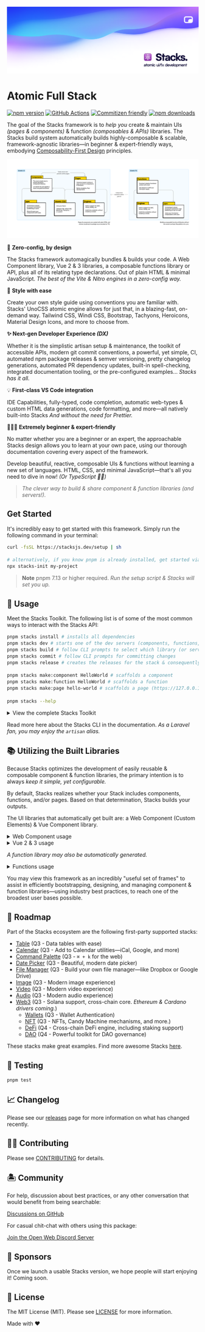 ![Social Card of Stacks](.github/art/social.png)

# Atomic Full Stack

[![npm version][npm-version-src]][npm-version-href]
[![GitHub Actions][github-actions-src]][github-actions-href]
[![Commitizen friendly](https://img.shields.io/badge/commitizen-friendly-brightgreen.svg)](http://commitizen.github.io/cz-cli/)
[![npm downloads][npm-downloads-src]][npm-downloads-href]
<!-- [![Codecov][codecov-src]][codecov-href] -->

The goal of the Stacks framework is to _help you_ create & maintain UIs _(pages & components)_ & function _(composables & APIs)_ libraries. The Stacks build system automatically builds highly-composable & scalable, framework-agnostic libraries—in beginner & expert-friendly ways, embodying [Composability-First Design](/apps/site/docs/composability-first-design.md) principles.

![Atomic UI & FX Design](./apps/site/images/diagram.png)

🤖 **Zero-config, by design**

The Stacks framework automagically bundles & builds your code. A Web Component library, Vue 2 & 3 libraries, a composable functions library or API, plus all of its relating type declarations. Out of plain HTML & minimal JavaScript. _The best of the Vite & Nitro engines in a zero-config way._

🎨 **Style with ease**

Create your own style guide using conventions you are familiar with. Stacks' UnoCSS atomic engine allows for just that, in a blazing-fast, on-demand way. Tailwind CSS, Windi CSS, Bootstrap, Tachyons, Heroicons, Material Design Icons, and more to choose from.

**✨ Next-gen Developer Experience _(DX)_**

Whether it is the simplistic artisan setup & maintenance, the toolkit of accessible APIs, modern git commit conventions, a powerful, yet simple, CI, automated npm package releases & semver versioning, pretty changelog generations, automated PR dependency updates, built-in spell-checking, integrated documentation tooling, or the pre-configured examples... _Stacks has it all._

💡 **First-class VS Code integration**

IDE Capabilities, fully-typed, code completion, automatic web-types & custom HTML data generations, code formatting, and more—all natively built-into Stacks _And without the need for Prettier._

🧙🏼‍♀️ **Extremely beginner & expert-friendly**

No matter whether you are a beginner or an expert, the approachable Stacks design allows you to learn at your own pace, using our thorough documentation covering every aspect of the framework.

Develop beautiful, reactive, composable UIs & functions without learning a new set of languages. HTML, CSS, and minimal JavaScript—that's all you need to dive in now! _(Or TypeScript ✌🏼)_

> _The clever way to build & share component & function libraries (and servers!)._

## Get Started

It's incredibly easy to get started with this framework. Simply run the following command in your terminal:

```bash
curl -fsSL https://stacksjs.dev/setup | sh

# alternatively, if you know pnpm is already installed, get started via:
npx stacks-init my-project
```

> **Note**
> pnpm 7.13 or higher required. _Run the setup script & Stacks will set you up._

## 🤖 Usage

Meet the Stacks Toolkit. The following list is of some of the most common ways to interact with the Stacks API:

```bash
pnpm stacks install # installs all dependencies
pnpm stacks dev # starts one of the dev servers (components, functions, pages, or docs)
pnpm stacks build # follow CLI prompts to select which library (or server) to build
pnpm stacks commit # follow CLI prompts for committing changes
pnpm stacks release # creates the releases for the stack & consequently, publishes them to npm

pnpm stacks make:component HelloWorld # scaffolds a component
pnpm stacks make:function HelloWorld # scaffolds a function
pnpm stacks make:page hello-world # scaffolds a page (https://127.0.0.1/hello-world)

pnpm stacks --help
```

<details>
<summary>View the complete Stacks Toolkit</summary>

```bash
pnpm stacks --help # view help menu
pnpm stacks install # installs your dependencies
pnpm stacks fresh # fresh reinstall of all deps
pnpm stacks update # auto-update deps & the Stacks framework

pnpm stacks --version # get the Stacks version
pnpm stacks --help # view help menu

# if you need any more info on any command listed here, you may suffix
# any of them via the "help option", i.e. `pnpm stacks ... --help`

pnpm stacks dev # start one of the dev servers (components, functions, pages, or docs)
pnpm stacks dev:components # start local playground dev server
pnpm stacks dev:pages # start local playground pages dev server
pnpm stacks dev:functions # stub local the functions
pnpm stacks dev:docs # start local docs dev server

# for Laravel users, `serve` may be a more familiar command. Hence, we aliased it:
pnpm stacks serve # start one of the dev servers (components, functions, pages, or docs)
pnpm stacks serve:components # start local playground dev server
pnpm stacks serve:pages # start local playground pages dev server
pnpm stacks serve:functions # stub local the functions
pnpm stacks serve:docs # start local docs dev server

# building for production (e.g. npm, Vercel, Netlify, et al.)
pnpm stacks build # select a specific build (follow CLI prompts)
pnpm stacks build:components # build Vue component library & Web Component library
pnpm stacks build:functions # build function library
pnpm stacks build:vue-components # build Vue 2 & 3-ready Component library
pnpm stacks build:web-components # build framework agnostic Web Component library (i.e. Custom Elements)
pnpm stacks build:pages # build SSG pages

# sets your application key
pnpm stacks key:generate

pnpm stacks make:stack project
pnpm stacks make:component HelloWorld
pnpm stacks make:function hello-world
pnpm stacks make:page hello-world
pnpm stacks make:lang de
pnpm stacks make:database cars
pnpm stacks make:table brands
pnpm stacks make:migration create_cars_table
pnpm stacks make:factory cars

pnpm stacks stub # stubs all the libraries
pnpm stacks stub:functions # stubs the function library

pnpm stacks lint # runs linter
pnpm stacks lint:fix # runs linter and fixes issues

pnpm stacks commit # follow CLI prompts for committing staged changes
pnpm stacks release # creates the releases for the stack & triggers the Release Action (workflow)
pnpm stacks changelog # generates CHANGELOG.md

# when deploying your app/s to a remote server or cloud provider
pnpm stacks deploy:docs
pnpm stacks deploy:functions
pnpm stacks deploy:pages

# select the example to run (follow CLI prompts)
pnpm stacks example

# you likely won't need to run these commands as they are auto-triggered, but they are available
pnpm stacks generate
pnpm stacks generate:entries
pnpm stacks generate:vue-compat
pnpm stacks generate:web-types
pnpm stacks generate:vscode-custom-data
pnpm stacks generate:ide-helpers

# generate your TypeScript declarations
pnpm stacks types:generate
pnpm stacks types:fix

# test your stack
pnpm stacks test # runs test suite
pnpm stacks test:unit # runs unit tests
pnpm stacks test:e2e # runs e2e tests
pnpm stacks test:coverage # runs test coverage
pnpm stacks test:types # runs typecheck
```

</details>

Read more here about the Stacks CLI in the documentation. _As a Laravel fan, you may enjoy the `artisan` alias._

## 📚 Utilizing the Built Libraries

Because Stacks optimizes the development of easily reusable & composable component & function libraries, the primary intention is to always _keep it simple, yet configurable._

By default, Stacks realizes whether your Stack includes components, functions, and/or pages. Based on that determination, Stacks builds your outputs.

The UI libraries that automatically get built are: a Web Component (Custom Elements) & Vue Component library.

<details>
<summary>Web Component usage</summary>

```bash
npm install my-awesome-library
```

After you installed your Stacks generated library, you can use a "Custom Element" (Web Component) in the following way:

```html
<html>
  <body>
    <hello-world name="Jane Doe"></hello-world>
    <script src="my-awesome-library.js"></script>
  </body>
</html>
```

</details>

<details>
<summary>Vue 2 & 3 usage</summary>

```bash
npm install my-awesome-library
```

After you installed your Stacks generated library, you can use your Vue Components in the following way:

```vue
<script setup lang="ts">
import HelloWorld from 'my-awesome-library'
</script>

<template>
  <HelloWorld name="J Doe" />
</template>
```

</details>

_A function library may also be automatically generated._

<details>
<summary>Functions usage</summary>

```bash
npm install hello-world-library
```

After you installed your Stacks generated library, you can use your functions in the following way:

```ts
import { count, increment } from 'hello-world-fx'

console.log('count is', count)
increment()
console.log('increased count is', count)
```

</details>

You may view this framework as an incredibly "useful set of frames" to assist in efficiently bootstrapping, designing, and managing component & function libraries—using industry best practices, to reach one of the broadest user bases possible.

## 🚙 Roadmap

Part of the Stacks ecosystem are the following first-party supported stacks:

- [Table](https://github.com/stacksjs/table) (Q3 - Data tables with ease)
- [Calendar](https://github.com/stacksjs/calendar) (Q3 - Add to Calendar utilities—iCal, Google, and more)
- [Command Palette](https://github.com/stacksjs/command-palette) (Q3 - `⌘ + k` for the web)
- [Date Picker](https://github.com/stacksjs/date-picker) (Q3 - Beautiful, modern date picker)
- [File Manager](https://github.com/stacksjs/file-manager) (Q3 - Build your own file manager—like Dropbox or Google Drive)
- [Image](https://github.com/stacksjs/image) (Q3 - Modern image experience)
- [Video](https://github.com/stacksjs/video) (Q3 - Modern video experience)
- [Audio](https://github.com/stacksjs/audio) (Q3 - Modern audio experience)
- [Web3](https://github.com/stacksjs/web3) (Q3 - Solana support, cross-chain core. _Ethereum & Cardano drivers coming._)
  - [Wallets](https://github.com/stacksjs/wallets) (Q3 - Wallet Authentication)
  - [NFT](https://github.com/stacksjs/nft) (Q3 - NFTs, Candy Machine mechanisms, and more.)
  - [DeFi](https://github.com/stacksjs/defi) (Q4 - Cross-chain DeFi engine, including staking support)
  - [DAO](https://github.com/stacksjs/dao) (Q4 - Powerful toolkit for DAO governance)

These stacks make great examples. Find more awesome Stacks [here](https://github.com/stacksjs/awesome-stacks).

## 🧪 Testing

```bash
pnpm test
```

## 📈 Changelog

Please see our [releases](https://github.com/stacksjs/stacks/releases) page for more information on what has changed recently.

## 💪🏼 Contributing

Please see [CONTRIBUTING](.github/CONTRIBUTING.md) for details.

## 🏝 Community

For help, discussion about best practices, or any other conversation that would benefit from being searchable:

[Discussions on GitHub](https://github.com/stacksjs/stacks/discussions)

For casual chit-chat with others using this package:

[Join the Open Web Discord Server](https://discord.ow3.org)

## 📄 Sponsors

Once we launch a usable Stacks version, we hope people will start enjoying it! Coming soon.

## 📄 License

The MIT License (MIT). Please see [LICENSE](LICENSE.md) for more information.

Made with ❤️

<!-- Badges -->
[npm-version-src]: https://img.shields.io/npm/v/@stacksjs/stacks?style=flat-square
[npm-version-href]: https://npmjs.com/package/@stacksjs/stacks

[npm-downloads-src]: https://img.shields.io/npm/dm/@stacksjs/stacks?style=flat-square
[npm-downloads-href]: https://npmjs.com/package/@stacksjs/stacks

[github-actions-src]: https://img.shields.io/github/workflow/status/stacksjs/stacks/CI/main?style=flat-square
[github-actions-href]: https://github.com/stacksjs/stacks/actions?query=workflow%3Aci

<!-- [codecov-src]: https://img.shields.io/codecov/c/gh/stacksjs/stacks/main?style=flat-square
[codecov-href]: https://codecov.io/gh/stacksjs/stacks -->
